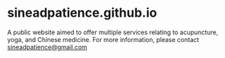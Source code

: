 # sineadpatience.github.io
A public website aimed to offer multiple services relating to acupuncture, yoga, and Chinese medicine.
For more information, please contact sineadpatience@gmail.com

